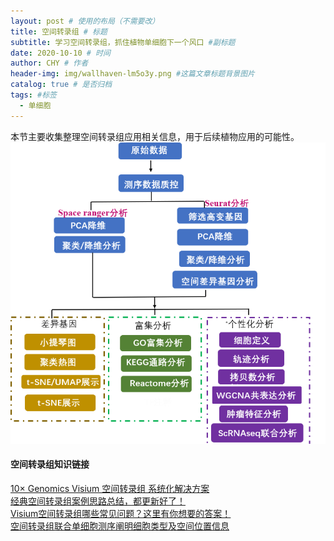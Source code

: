 ```yaml
---
layout: post # 使用的布局（不需要改）
title: 空间转录组 # 标题
subtitle: 学习空间转录组，抓住植物单细胞下一个风口 #副标题
date: 2020-10-10 # 时间
author: CHY # 作者
header-img: img/wallhaven-lm5o3y.png #这篇文章标题背景图片
catalog: true # 是否归档
tags: #标签
  - 单细胞
---
```


本节主要收集整理空间转录组应用相关信息，用于后续植物应用的可能性。<br>
![空间转录组分析内容](https://github.com/chenhongyubio/chenhongyubio.github.io/raw/master/img/空间转录组分析内容.png)





#### 空间转录组知识链接
[10× Genomics Visium 空间转录组 系统化解决方案](https://mp.weixin.qq.com/s/iHJrdAhjg2eDOEWb5Ya_SQ)<br>
[经典空间转录组案例思路总结，都更新好了！](https://mp.weixin.qq.com/s/gg_e7i56dTLRJZ1S_ZFeWQ)<br>
[Visium空间转录组哪些常见问题？这里有你想要的答案！](https://mp.weixin.qq.com/s/k5lukPNPnBbHpPoke742Ww)<br>
[空间转录组联合单细胞测序阐明细胞类型及空间位置信息](https://mp.weixin.qq.com/s/DEKBULJvyqgQjqBfTVKW_Q)<br>
